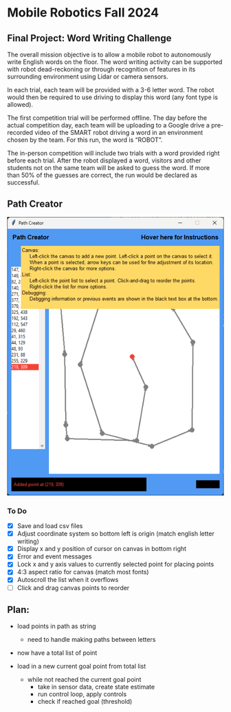 # Mobile Robotics Fall 2024

## Final Project: Word Writing Challenge

The overall mission objective is to allow a mobile robot to autonomously write English words on
the floor. The word writing activity can be supported with robot dead-reckoning or through
recognition of features in its surrounding environment using Lidar or camera sensors.

In each trial, each team will be provided with a 3-6 letter word. The robot would
then be required to use driving to display this word (any font type is allowed).

The first competition trial will be performed offline. The day before the actual competition day,
each team will be uploading to a Google drive a pre-recorded video of the SMART robot driving
a word in an environment chosen by the team. For this run, the word is “ROBOT”.

The in-person competition will include two trials with a word provided right before each trial.
After the robot displayed a word, visitors and other students not on the same team will be asked
to guess the word. If more than 50% of the guesses are correct, the run would be declared as
successful.

## Path Creator

![img](./imgs/image.png)

### To Do
- [x] Save and load csv files
- [x] Adjust coordinate system so bottom left is origin (match english letter writing)
- [x] Display x and y position of cursor on canvas in bottom right
- [x] Error and event messages
- [x] Lock x and y axis values to currently selected point for placing points
- [x] 4:3 aspect ratio for canvas (match most fonts)
- [x] Autoscroll the list when it overflows
- [ ] Click and drag canvas points to reorder

## Plan:
- load points in path as string
  - need to handle making paths between letters


- now have a total list of point


- load in a new current goal point from total list
  - while not reached the current goal point 
    - take in sensor data, create state estimate
    - run control loop, apply controls
    - check if reached goal (threshold)